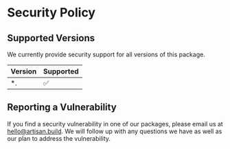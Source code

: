 # Security Policy

## Supported Versions

We currently provide security support for all versions of this package.

| Version | Supported          |
| ------- | ------------------ |
| *.      | :white_check_mark: |

## Reporting a Vulnerability

If you find a security vulnerability in one of our packages, please email us at hello@artisan.build. We will follow up with any questions we have as well as our plan to address the vulnerability.
